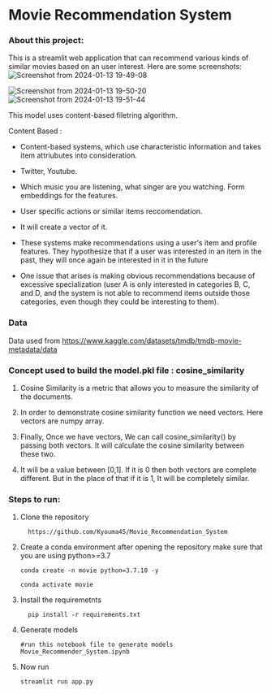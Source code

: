 # Movie Recommendation System

### About this project:
This is a streamlit web application that can recommend various kinds of similar movies based on an user interest. Here are some screenshots:
![Screenshot from 2024-01-13 19-49-08](https://github.com/Kyouma45/Movie_Recommendation_System/assets/67496078/a9638c40-56db-44f4-a99a-360325c64e3a)

![Screenshot from 2024-01-13 19-50-20](https://github.com/Kyouma45/Movie_Recommendation_System/assets/67496078/498d35c6-c8c0-444b-afaa-c461ba7a87c8)
![Screenshot from 2024-01-13 19-51-44](https://github.com/Kyouma45/Movie_Recommendation_System/assets/67496078/d724272b-58bb-4b47-acb2-e8ede2f14bda)


This model uses content-based filetring algorithm.

 Content Based :

 + Content-based systems, which use characteristic information and takes item attriubutes into consideration.

  + Twitter, Youtube.

  + Which music you are listening, what singer are you watching. Form embeddings for the features.

  + User specific actions or similar items reccomendation.

  + It will create a vector of it.

  + These systems make recommendations using a user's item and profile features. They hypothesize that if a user was interested in an item in the past, they will once again be interested in it in the future

  + One issue that arises is making obvious recommendations because of excessive specialization (user A is only interested in categories B, C, and D, and the system is not able to recommend items outside those categories, even though they could be interesting to them).



### Data
Data used from https://www.kaggle.com/datasets/tmdb/tmdb-movie-metadata/data

### Concept used to build the model.pkl file : cosine_similarity

1. Cosine Similarity is a metric that allows you to measure the similarity of the documents.

2. In order to demonstrate cosine similarity function we need vectors. Here vectors are numpy array.

3. Finally, Once we have vectors, We can call cosine_similarity() by passing both vectors. It will calculate the cosine similarity between these two.

4. It will be a value between [0,1]. If it is 0 then both vectors are complete different. But in the place of that if it is 1, It will be completely similar.

### Steps to run:
1. Clone the repository
   ```
     https://github.com/Kyouma45/Movie_Recommendation_System
   ```
2. Create a conda environment after opening the repository
   make sure that you are using python>=3.7
   
   ```
   conda create -n movie python=3.7.10 -y
   ```
   ```
   conda activate movie
   ```

4. Install the requiremetnts
   ```
     pip install -r requirements.txt
   ```
5. Generate models
   ```
   #run this notebook file to generate models
   Movie_Recommender_System.ipynb
   ```
6. Now run
   ```
   streamlit run app.py
   ```
